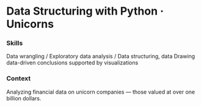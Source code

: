 # Data Structuring with Python · Unicorns

### Skills

Data wrangling /
Exploratory data analysis /
Data structuring, data
Drawing data-driven conclusions supported by visualizations

### Context 

Analyzing financial data on unicorn companies — those valued at over one billion dollars.
